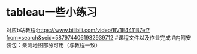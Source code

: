 # tableau一些小练习
对应b站教程:https://www.bilibili.com/video/BV1E4411B7ef?from=search&seid=5879744061932939712
#课程文件以及作业完成
#内附安装包：亲测地图部分可用（与教程一致）

